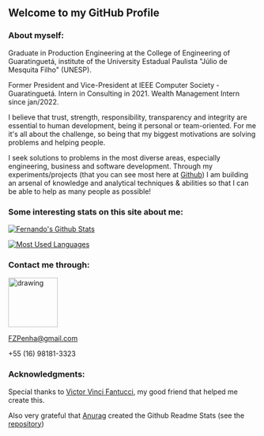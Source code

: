## Welcome to my GitHub Profile

### About myself:

Graduate in Production Engineering at the College of Engineering of Guaratinguetá, institute of the University Estadual Paulista "Júlio de Mesquita Filho" (UNESP).

Former President and Vice-President at IEEE Computer Society - Guaratinguetá.
Intern in Consulting in 2021. Wealth Management Intern since jan/2022.

I believe that trust, strength, responsibility, transparency and integrity are essential to human development, being it personal or team-oriented.
For me it's all about the challenge, so being that my biggest motivations are solving problems and helping people.

I seek solutions to problems in the most diverse areas, especially engineering, business and software development. Through my experiments/projects (that you can see most here at [Github](https://github.com/FZPenha)) I am building an arsenal of knowledge and analytical techniques & abilities so that I can be able to help as many people as possible!

### Some interesting stats on this site about me:

<div></div>

[![Fernando's Github Stats](https://github-readme-stats.vercel.app/api?username=FZPenha)](https://github.com/anuraghazra/github-readme-stats)

[![Most Used Languages](https://github-readme-stats.vercel.app/api/top-langs/?username=FZPenha&layout=compact&langs_count=5&theme=algolia)](https://github.com/anuraghazra/github-readme-stats)

### Contact me through:

<a href="https://www.linkedin.com/in/fernando-zagatto-penha/"><img src="https://res.cloudinary.com/importdata/image/upload/v1595012354/linkedin_t9qiwy.png" alt="drawing" width="100"/>

FZPenha@gmail.com

+55 (16) 98181-3323
  
 ### Acknowledgments:
Special thanks to [Victor Vinci Fantucci](https://github.com/VictorFantucci), my good friend that helped me create this.

Also very grateful that [Anurag](https://github.com/anuraghazra) created the Github Readme Stats (see the [repository](https://github.com/anuraghazra/github-readme-stats))
